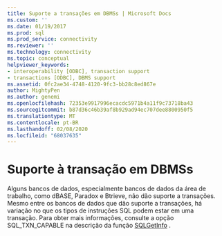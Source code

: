 ```yaml
---
title: Suporte a transações em DBMSs | Microsoft Docs
ms.custom: ''
ms.date: 01/19/2017
ms.prod: sql
ms.prod_service: connectivity
ms.reviewer: ''
ms.technology: connectivity
ms.topic: conceptual
helpviewer_keywords:
- interoperability [ODBC], transaction support
- transactions [ODBC], DBMS support
ms.assetid: 0fc2ae34-4748-4120-9fc3-bb28c8ed867e
author: MightyPen
ms.author: genemi
ms.openlocfilehash: 72353e9917996ecacdc5971b4a11f9c73718ba43
ms.sourcegitcommit: b87d36c46b39af8b929ad94ec707dee8800950f5
ms.translationtype: MT
ms.contentlocale: pt-BR
ms.lasthandoff: 02/08/2020
ms.locfileid: "68037635"
---
```

# <a name="transaction-support-in-dbmss"></a>Suporte à transação em DBMSs
Alguns bancos de dados, especialmente bancos de dados da área de trabalho, como dBASE, Paradox e Btrieve, não dão suporte a transações. Mesmo entre os bancos de dados que dão suporte a transações, há variação no que os tipos de instruções SQL podem estar em uma transação. Para obter mais informações, consulte a opção SQL_TXN_CAPABLE na descrição da função [SQLGetInfo](../../../odbc/reference/syntax/sqlgetinfo-function.md) .

